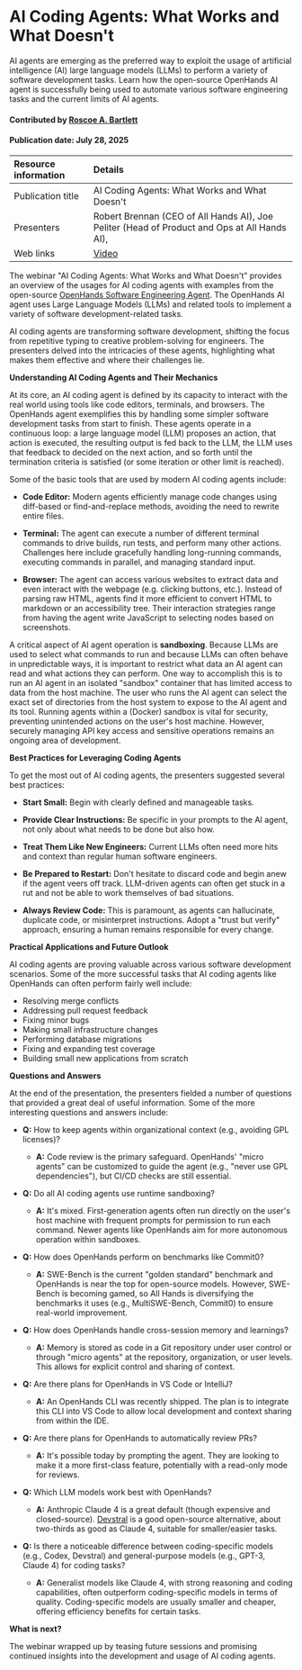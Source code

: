 #  AI Coding Agents: What Works and What Doesn't

<!-- deck text start --> 
AI agents are emerging as the preferred way to exploit the usage of artificial intelligence (AI) large language models (LLMs) to perform a variety of software development tasks.
Learn how the open-source OpenHands AI agent is successfully being used to automate various software engineering tasks and the current limits of AI agents.
<!-- deck text end --> 

#### Contributed by [Roscoe A. Bartlett](https://github.com/bartlettroscoe)

#### Publication date: July 28, 2025

Resource information | Details
:--- | :--- 
Publication title  | AI Coding Agents: What Works and What Doesn't
Presenters | Robert Brennan (CEO of All Hands AI), Joe Peliter (Head of Product and Ops at All Hands AI),
Web links | [Video](https://www.youtube.com/watch?v=_rltvykJV4E)

The webinar "AI Coding Agents: What Works and What Doesn't" provides an overview of the usages for AI coding agents with examples from the open-source [OpenHands Software Engineering Agent](https://github.com/All-Hands-AI/OpenHands).
The OpenHands AI agent uses Large Language Models (LLMs) and related tools to implement a variety of software development-related tasks.

AI coding agents are transforming software development, shifting the focus from repetitive typing to creative problem-solving for engineers.
The presenters delved into the intricacies of these agents, highlighting what makes them effective and where their challenges lie.

**Understanding AI Coding Agents and Their Mechanics**

At its core, an AI coding agent is defined by its capacity to interact with the real world using tools like code editors, terminals, and browsers.
The OpenHands agent exemplifies this by handling some simpler software development tasks from start to finish.
These agents operate in a continuous loop: a large language model (LLM) proposes an action, that action is executed, the resulting output is fed back to the LLM, the LLM uses that feedback to decided on the next action, and so forth until the termination criteria is satisfied (or some iteration or other limit is reached).

Some of the basic tools that are used by modern AI coding agents include:

* **Code Editor:** Modern agents efficiently manage code changes using diff-based or find-and-replace methods, avoiding the need to rewrite entire files.

* **Terminal:** The agent can execute a number of different terminal commands to drive builds, run tests, and perform many other actions.
Challenges here include gracefully handling long-running commands, executing commands in parallel, and managing standard input.

* **Browser:** The agent can access various websites to extract data and even interact with the webpage (e.g. clicking buttons, etc.).
Instead of parsing raw HTML, agents find it more efficient to convert HTML to markdown or an accessibility tree.
Their interaction strategies range from having the agent write JavaScript to selecting nodes based on screenshots.

A critical aspect of AI agent operation is **sandboxing**.
Because LLMs are used to select what commands to run and because LLMs can often behave in unpredictable ways, it is important to restrict what data an AI agent can read and what actions they can perform.
One way to accomplish this is to run an AI agent in an isolated "sandbox" container that has limited access to data from the host machine.
The user who runs the AI agent can select the exact set of directories from the host system to expose to the AI agent and its tool.
Running agents within a (Docker) sandbox is vital for security, preventing unintended actions on the user's host machine.
However, securely managing API key access and sensitive operations remains an ongoing area of development.

**Best Practices for Leveraging Coding Agents**

To get the most out of AI coding agents, the presenters suggested several best practices:

* **Start Small:** Begin with clearly defined and manageable tasks.

* **Provide Clear Instructions:** Be specific in your prompts to the AI agent, not only about what needs to be done but also how.

* **Treat Them Like New Engineers:** Current LLMs often need more hits and context than regular human software engineers.

* **Be Prepared to Restart:** Don't hesitate to discard code and begin anew if the agent veers off track.
LLM-driven agents can often get stuck in a rut and not be able to work themselves of bad situations.

* **Always Review Code:** This is paramount, as agents can hallucinate, duplicate code, or misinterpret instructions.
Adopt a "trust but verify" approach, ensuring a human remains responsible for every change.

**Practical Applications and Future Outlook**

AI coding agents are proving valuable across various software development scenarios.
Some of the more successful tasks that AI coding agents like OpenHands can often perform fairly well include:

* Resolving merge conflicts
* Addressing pull request feedback
* Fixing minor bugs
* Making small infrastructure changes
* Performing database migrations
* Fixing and expanding test coverage
* Building small new applications from scratch

**Questions and Answers**

At the end of the presentation, the presenters fielded a number of questions that provided a great deal of useful information.
Some of the more interesting questions and answers include:

* **Q:** How to keep agents within organizational context (e.g., avoiding GPL licenses)?

  * **A:** Code review is the primary safeguard.
  OpenHands' "micro agents" can be customized to guide the agent (e.g., "never use GPL dependencies"), but CI/CD checks are still essential.

* **Q:** Do all AI coding agents use runtime sandboxing?

  * **A:** It's mixed.
  First-generation agents often run directly on the user's host machine with frequent prompts for permission to run each command.
  Newer agents like OpenHands aim for more autonomous operation within sandboxes.

* **Q:** How does OpenHands perform on benchmarks like Commit0?

  * **A:** SWE-Bench is the current "golden standard" benchmark and OpenHands is near the top for open-source models.
  However, SWE-Bench is becoming gamed, so All Hands is diversifying the benchmarks it uses (e.g., MultiSWE-Bench, Commit0) to ensure real-world improvement.

* **Q:** How does OpenHands handle cross-session memory and learnings?

  * **A:** Memory is stored as code in a Git repository under user control or through "micro agents" at the repository, organization, or user levels.
  This allows for explicit control and sharing of context.

* **Q:** Are there plans for OpenHands in VS Code or IntelliJ?

  * **A:** An OpenHands CLI was recently shipped.
  The plan is to integrate this CLI into VS Code to allow local development and context sharing from within the IDE.

* **Q:** Are there plans for OpenHands to automatically review PRs?

  * **A:** It's possible today by prompting the agent.
  They are looking to make it a more first-class feature, potentially with a read-only mode for reviews.

* **Q:** Which LLM models work best with OpenHands?

  * **A:** Anthropic Claude 4 is a great default (though expensive and closed-source).
  [Devstral](https://mistral.ai/news/devstral) is a good open-source alternative, about two-thirds as good as Claude 4, suitable for smaller/easier tasks.

* **Q:** Is there a noticeable difference between coding-specific models (e.g., Codex, Devstral) and general-purpose models (e.g., GPT-3, Claude 4) for coding tasks?

  * **A:** Generalist models like Claude 4, with strong reasoning and coding capabilities, often outperform coding-specific models in terms of quality.
  Coding-specific models are usually smaller and cheaper, offering efficiency benefits for certain tasks.

**What is next?**

The webinar wrapped up by teasing future sessions and promising continued insights into the development and usage of AI coding agents.

<!---
Publish: yes
RSS update: 2025-07-28
Topics: documentation, development tools, refactoring, testing, peer code review
Pinned: no
--->
